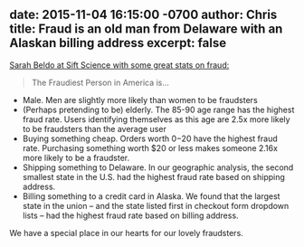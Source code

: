 date: 2015-11-04 16:15:00 -0700
author: Chris
title: Fraud is an old man from Delaware with an Alaskan billing address
excerpt: false
----

[Sarah Beldo at Sift Science with some great stats on fraud:](http://blog.siftscience.com/blog/2015/how-fraudulent-users-slip-under-the-radar)

> The Fraudiest Person in America is...
> 
+ Male. Men are slightly more likely than women to be fraudsters
+ (Perhaps pretending to be) elderly. The 85-90 age range has the highest fraud rate. Users identifying themselves as this age are 2.5x more likely to be fraudsters than the average user
+ Buying something cheap. Orders worth $0-$20 have the highest fraud rate. Purchasing something worth $20 or less makes someone 2.16x more likely to be a fraudster.
+ Shipping something to Delaware. In our geographic analysis, the second smallest state in the U.S. had the highest fraud rate based on shipping address.
+ Billing something to a credit card in Alaska. We found that the largest state in the union – and the state listed first in checkout form dropdown lists – had the highest fraud rate based on billing address.

We have a special place in our hearts for our lovely fraudsters.